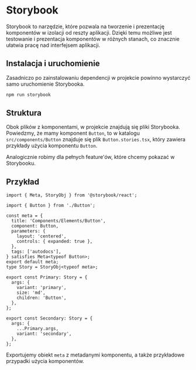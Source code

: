 # Storybook
Storybook to narzędzie, które pozwala na tworzenie i prezentację komponentów w izolacji od reszty aplikacji.
Dzięki temu możliwe jest testowanie i prezentacja komponentów w różnych stanach,
co znacznie ułatwia pracę nad interfejsem aplikacji.

## Instalacja i uruchomienie
Zasadniczo po zainstalowaniu dependencji w projekcie powinno wystarczyć samo uruchomienie Storybooka.
```bash
npm run storybook
```

## Struktura
Obok plików z komponentami, w projekcie znajdują się pliki Storybooka.
Powiedzmy, że mamy komponent `Button`, to w katalogu `src/components/Button` znajduje się plik `Button.stories.tsx`,
który zawiera przykłady użycia komponentu `Button`.

Analogicznie robimy dla pełnych feature'ów, które chcemy pokazać w Storybooku.

## Przykład
```tsx
import { Meta, StoryObj } from '@storybook/react';

import { Button } from './Button';

const meta = {
  title: 'Components/Elements/Button',
  component: Button,
  parameters: {
    layout: 'centered',
    controls: { expanded: true },
  },
  tags: ['autodocs'],
} satisfies Meta<typeof Button>;
export default meta;
type Story = StoryObj<typeof meta>;

export const Primary: Story = {
  args: {
    variant: 'primary',
    size: 'md',
    children: 'Button',
  },
};

export const Secondary: Story = {
  args: {
    ...Primary.args,
    variant: 'secondary',
  },
};
```

Exportujemy obiekt `meta` z metadanymi komponentu, a także przykładowe przypadki użycia komponentów.

